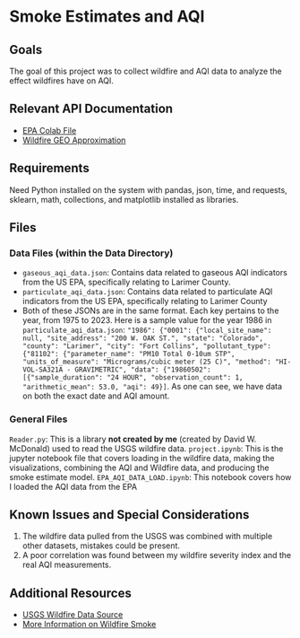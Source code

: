# Smoke Estimates and AQI 

## Goals 
The goal of this project was to collect wildfire and AQI data to analyze the effect wildfires have on AQI. 

## Relevant API Documentation

- [EPA Colab File](https://colab.research.google.com/drive/1bxl9qrb_52RocKNGfbZ5znHVqFDMkUzf)
- [Wildfire GEO Approximation](https://colab.research.google.com/drive/1qNI6hji8CvDeBsnLDAhJXvaqf2gcg8UV)
## Requirements
Need Python installed on the system with pandas, json, time, and requests, sklearn, math, collections, and matplotlib installed as libraries. 

## Files

### Data Files (within the Data Directory)
- `gaseous_aqi_data.json`: Contains data related to gaseous AQI indicators from the US EPA, specifically relating to Larimer County.
- `particulate_aqi_data.json`:  Contains data related to particulate AQI indicators from the US EPA, specifically relating to Larimer County
- Both of these JSONs are in the same format. Each key pertains to the year, from 1975 to 2023. Here is a sample value for the year 1986 in `particulate_aqi_data.json`: `"1986": {"0001": {"local_site_name": null, "site_address": "200 W. OAK ST.", "state": "Colorado", "county": "Larimer", "city": "Fort Collins", "pollutant_type": {"81102": {"parameter_name": "PM10 Total 0-10um STP", "units_of_measure": "Micrograms/cubic meter (25 C)", "method": "HI-VOL-SA321A - GRAVIMETRIC", "data": {"19860502": [{"sample_duration": "24 HOUR", "observation_count": 1, "arithmetic_mean": 53.0, "aqi": 49}]`. As one can see, we have data on both the exact date and AQI amount. 

### General Files
`Reader.py`: This is a library **not created by me** (created by David W. McDonald) used to read the USGS wildfire data.
`project.ipynb`: This is the jupyter notebook file that covers loading in the wildfire data, making the visualizations, combining the AQI and Wildfire data, and producing the smoke estimate model. 
`EPA_AQI_DATA_LOAD.ipynb`: This notebook covers how I loaded the AQI data from the EPA

## Known Issues and Special Considerations

1. The wildfire data pulled from the USGS was combined with multiple other datasets, mistakes could be present. 
2. A poor correlation was found between my wildfire severity index and the real AQI measurements. 

## Additional Resources

- [USGS Wildfire Data Source](https://www.sciencebase.gov/catalog/item/61aa537dd34eb622f699df81)
- [More Information on Wildfire Smoke](https://www.epa.gov/air-quality/wildfires-and-smoke)
